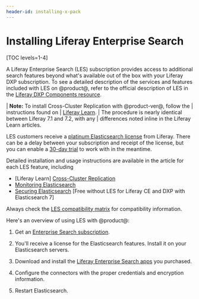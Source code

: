 ```yaml
---
header-id: installing-x-pack
---
```


# Installing Liferay Enterprise Search

[TOC levels=1-4]

A Liferay Enterprise Search (LES) subscription provides access to additional
search features beyond what's available out of the box with your Liferay DXP
subscription. To see a detailed description of the services and features
included with LES on @product@, refer to the official description of LES in the
[Liferay DXP Components resource](https://help.liferay.com/hc/en-us/articles/360014400932).

| **Note:** To install Cross-Cluster Replication with @product-ver@, follow the
| instructions found on
| [Liferay Learn](https://learn.liferay.com/dxp/latest/en/using-search/liferay-enterprise-search/cross-cluster-replication/cross-cluster-replication.html).
| The procedure is nearly identical between Liferay 7.1 and 7.2, with any
| differences noted inline in the Liferay Learn articles.

LES customers receive a
[platinum Elasticsearch license](https://www.elastic.co/subscriptions)
from Liferay. There can be a delay between your subscription and receipt of the
license, but you can enable a
[30-day trial](https://www.elastic.co/guide/en/elasticsearch/reference/7.x/start-trial.html)
to work with in the meantime.

Detailed installation and usage instructions are available in the article for
each LES feature, including

-  [Liferay Learn] [Cross-Cluster Replication](https://learn.liferay.com/dxp/latest/en/using-search/liferay-enterprise-search/cross-cluster-replication/cross-cluster-replication.html)
-  [Monitoring Elasticsearch](/docs/7-1/deploy/-/knowledge_base/d/monitoring-product)
-  [Securing Elasticsearch](/docs/7-1/deploy/-/knowledge_base/d/installing-liferay-enterprise-search-security) [Free without LES for Liferay CE and DXP with Elasticsearch 7] 

Always check the
[LES compatibility matrix](https://help.liferay.com/hc/en-us/articles/360016511651#Liferay-Enterprise-Search)
for compatibility information.

Here's an overview of using LES with @product@:

1.  Get an [Enterprise Search subscription](https://help.liferay.com/hc/en-us/articles/360014400932).

2.  You'll receive a license for the Elasticsearch features. Install it on your Elasticsearch servers.

2.  Download and install the [Liferay Enterprise Search apps](https://customer.liferay.com/downloads?p_p_id=com_liferay_osb_customer_downloads_display_web_DownloadsDisplayPortlet&_com_liferay_osb_customer_downloads_display_web_DownloadsDisplayPortlet_productAssetCategoryId=118191013&_com_liferay_osb_customer_downloads_display_web_DownloadsDisplayPortlet_fileTypeAssetCategoryId=118191060)
    you purchased.

3.  Configure the connectors with the proper credentials and encryption
    information.

4.  Restart Elasticsearch.
